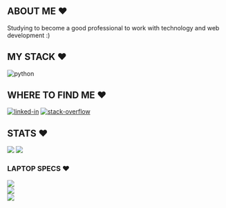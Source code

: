  ##  ABOUT ME ❤

Studying to become a good professional to work with technology and web development :)
<br>

##  MY STACK ❤

<div>
<img alt="python" src="https://img.shields.io/badge/Python-191622?style=for-the-badge&logo=python&logoColor=be5d98" /></div>

##  WHERE TO FIND ME ❤
<div>
<a href="https://www.linkedin.com/in/gabriella-possiderio/"><img alt="linked-in" src="https://img.shields.io/badge/linkedin-191622?&style=for-the-badge&logo=linkedin&logoColor=be5d98" /></a>
<a href="https://stackoverflow.com/story/gabi_possiderio"><img alt="stack-overflow" src="https://img.shields.io/badge/stack%20overflow-191622?logo=stack-overflow&logoColor=be5d98&style=for-the-badge" /></a>
</div>

##  STATS ❤
<div>
<img src="https://github-readme-stats.vercel.app/api?username=gabipossiderio&count_private=true&show_icons=true&theme=omni&hide_border=true" /> 
<img src="https://github-readme-stats.vercel.app/api/top-langs/?username=gabipossiderio&count_private=true&show_icons=true&theme=omni&hide_border=true&layout=compact" />
</div>

### LAPTOP SPECS ❤
<div>
<img src="https://img.shields.io/badge/AMD_Ryzen_5_5500G-191622?style=for-the-badge&logo=amd&logoColor=be5d98" />
</br>
<img src="https://img.shields.io/badge/Lenovo_IdeaPad_i3-191622?style=for-the-badge&logo=lenovo&logoColor=be5d98" />
</br>
<img src="https://img.shields.io/badge/Windows_10-191622?style=for-the-badge&logo=windows&logoColor=be5d98" />
</br>
</div>
